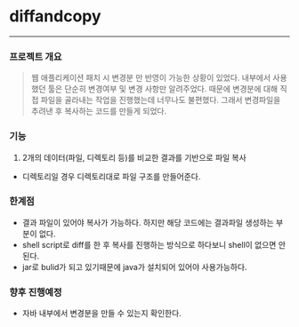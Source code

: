 # diffandcopy
---
### 프로젝트 개요
> 웹 애플리케이션 패치 시 변경분 만 반영이 가능한 상황이 있었다. 내부에서 사용했던 툴은 단순히 변경여부 및 변경 사항만 알려주었다. 때문에 변경분에 대해 직접 파일을 골라내는 작업을
  진행했는데 너무나도 불편했다. 그래서 변경파일을 추려낸 후 복사하는 코드를 만들게 되었다.
  
### 기능
 1. 2개의 데이터(파일, 디렉토리 등)를 비교한 결과를 기반으로 파일 복사
  - 디렉토리일 경우 디렉토리대로 파일 구조를 만들어준다.
  
  
### 한계점
 - 결과 파일이 있어야 복사가 가능하다. 하지만 해당 코드에는 결과파일 생성하는 부분이 없다.
 - shell script로 diff를 한 후 복사를 진행하는 방식으로 하다보니 shell이 없으면 안된다.
 - jar로 bulid가 되고 있기때문에 java가 설치되어 있어야 사용가능하다.

### 향후 진행예정
 - 자바 내부에서 변경분을 만들 수 있는지 확인한다.

 
  
